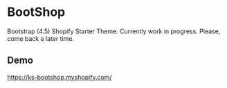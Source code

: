 # BootShop
Bootstrap (4.5) Shopify Starter Theme. Currently work in progress. Please, come back a later time. 

## Demo 
https://ks-bootshop.myshopify.com/
